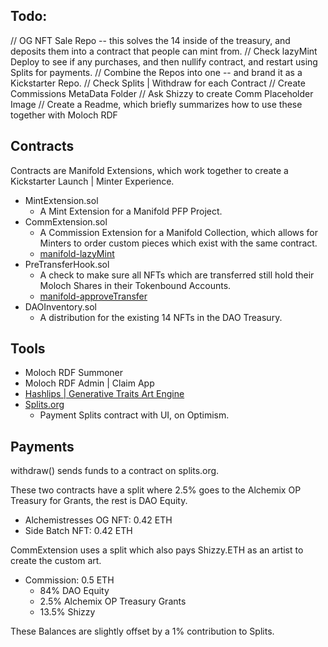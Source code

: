 ## Todo: 

// OG NFT Sale Repo -- this solves the 14 inside of the treasury, and deposits them into a contract that people can mint from.
// Check lazyMint Deploy to see if any purchases, and then nullify contract, and restart using Splits for payments.
// Combine the Repos into one -- and brand it as a Kickstarter Repo.
// Check Splits | Withdraw for each Contract
// Create Commissions MetaData Folder
// Ask Shizzy to create Comm Placeholder Image
// Create a Readme, which briefly summarizes how to use these together with Moloch RDF

## Contracts

Contracts are Manifold Extensions, which work together to create a Kickstarter Launch | Minter Experience.

* MintExtension.sol
  * A Mint Extension for a Manifold PFP Project.
* CommExtension.sol
  * A Commission Extension for a Manifold Collection, which allows for Minters to order custom pieces which exist with the same contract.
  * [manifold-lazyMint](https://github.com/SiloHaus/manifold-lazyMint)
* PreTransferHook.sol
  * A check to make sure all NFTs which are transferred still hold their Moloch Shares in their Tokenbound Accounts.
  * [manifold-approveTransfer](https://github.com/SiloHaus/manifold-approveTransfer)
* DAOInventory.sol
  * A distribution for the existing 14 NFTs in the DAO Treasury.

## Tools

* Moloch RDF Summoner
* Moloch RDF Admin | Claim App
* [Hashlips | Generative Traits Art Engine](https://github.com/HashLips/hashlips_art_engine)
* [Splits.org](https://app.splits.org/accounts/0xEBae01221b1C1F8c8694967A16389893C04b381F/?chainId=10)
  * Payment Splits contract with UI, on Optimism.

## Payments

withdraw() sends funds to a contract on splits.org.

These two contracts have a split where 2.5% goes to the Alchemix OP Treasury for Grants, the rest is DAO Equity.
* Alchemistresses OG NFT: 0.42 ETH
* Side Batch NFT: 0.42 ETH

CommExtension uses a split which also pays Shizzy.ETH as an artist to create the custom art.
* Commission: 0.5 ETH
  * 84% DAO Equity
  * 2.5% Alchemix OP Treasury Grants
  * 13.5% Shizzy

These Balances are slightly offset by a 1% contribution to Splits.